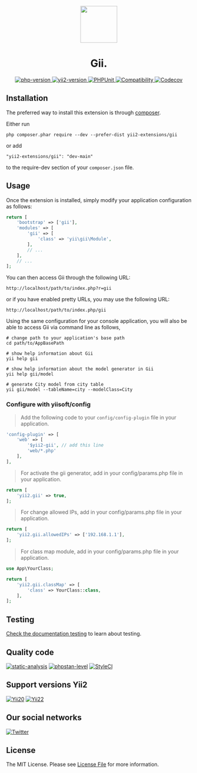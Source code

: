 <p align="center">
    <a href="https://github.com/yii2-extensions/gii" target="_blank">
        <img src="https://www.yiiframework.com/image/yii_logo_light.svg" height="100px;">
    </a>
    <h1 align="center">Gii.</h1>
</p>

<p align="center">
    <a href="https://www.php.net/releases/8.1/en.php" target="_blank">
        <img src="https://img.shields.io/badge/PHP-%3E%3D8.1-787CB5" alt="php-version">
    </a>
    <a href="https://github.com/yiisoft/yii2/tree/2.2" target="_blank">
        <img src="https://img.shields.io/badge/Yii2%20version-2.2-blue" alt="yii2-version">
    </a>
    <a href="https://github.com/yii2-extensions/gii/actions/workflows/build.yml" target="_blank">
        <img src="https://github.com/yii2-extensions/gii/actions/workflows/build.yml/badge.svg" alt="PHPUnit">
    </a>
    <a href="https://github.com/yii2-extensions/gii/actions/workflows/compatibility.yml" target="_blank">
        <img src="https://github.com/yii2-extensions/gii/actions/workflows/compatibility.yml/badge.svg" alt="Compatibility">
    </a>      
    <a href="https://codecov.io/gh/yii2-extensions/gii" target="_blank">
        <img src="https://codecov.io/gh/yii2-extensions/gii/branch/main/graph/badge.svg?token=MF0XUGVLYC" alt="Codecov">
    </a>   
</p>

## Installation

The preferred way to install this extension is through [composer](https://getcomposer.org/download/).

Either run

```
php composer.phar require --dev --prefer-dist yii2-extensions/gii
```

or add

```
"yii2-extensions/gii": "dev-main"
```

to the require-dev section of your `composer.json` file.

## Usage

Once the extension is installed, simply modify your application configuration as follows:

```php
return [
    'bootstrap' => ['gii'],
    'modules' => [
        'gii' => [
            'class' => 'yii\gii\Module',
        ],
        // ...
    ],
    // ...
];
```

You can then access Gii through the following URL:

```
http://localhost/path/to/index.php?r=gii
```

or if you have enabled pretty URLs, you may use the following URL:

```
http://localhost/path/to/index.php/gii
```

Using the same configuration for your console application, you will also be able to access Gii via
command line as follows,

```
# change path to your application's base path
cd path/to/AppBasePath

# show help information about Gii
yii help gii

# show help information about the model generator in Gii
yii help gii/model

# generate City model from city table
yii gii/model --tableName=city --modelClass=City
```

### Configure with yiisoft/config

> Add the following code to your `config/config-plugin` file in your application.

```php
'config-plugin' => [
    'web' => [
        '$yii2-gii', // add this line
        'web/*.php'
    ],
],
```

> For activate the gii generator, add in your config/params.php file in your application.

```php
return [
    'yii2.gii' => true,
];
```	

> For change allowed IPs, add in your config/params.php file in your application.

```php
return [
    'yii2.gii.allowedIPs' => ['192.168.1.1'],
];
```

> For class map module, add in your config/params.php file in your application.

```php
use App\YourClass;

return [
    'yii2.gii.classMap' => [
        'class' => YourClass::class,
    ],
];
```

## Testing

[Check the documentation testing](/docs/testing.md) to learn about testing.

## Quality code

[![static-analysis](https://github.com/yii2-extensions/gii/actions/workflows/static.yml/badge.svg)](https://github.com/yii2-extensions/gii/actions/workflows/static.yml)
[![phpstan-level](https://img.shields.io/badge/PHPStan%20level-2-blue)](https://github.com/yii2-extensions/gii/actions/workflows/static.yml)
[![StyleCI](https://github.styleci.io/repos/698630757/shield?branch=main)](https://github.styleci.io/repos/698630757?branch=main)

## Support versions Yii2

[![Yii20](https://img.shields.io/badge/Yii2%20version-2.0-blue)](https://github.com/yiisoft/yii2/tree/2.0.49.3)
[![Yii22](https://img.shields.io/badge/Yii2%20version-2.2-blue)](https://github.com/yiisoft/yii2/tree/2.2)

## Our social networks

[![Twitter](https://img.shields.io/badge/twitter-follow-1DA1F2?logo=twitter&logoColor=1DA1F2&labelColor=555555?style=flat)](https://twitter.com/Terabytesoftw)

## License

The MIT License. Please see [License File](LICENSE.md) for more information.
